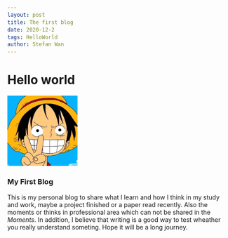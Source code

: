 ```yaml
---
layout: post
title: The first blog
date: 2020-12-2
tags: HelloWorld
author: Stefan Wan
---
```


# Hello world

<!-- ![](/images/avatar.jpg) -->
<img src="/images/avatar.jpg" style="zoom:30%" />

### My First Blog
This is my personal blog to share what I learn and how I think in my study and work, maybe a project finished or a paper read recently. Also the moments or thinks in professional area which can not be shared in the *Moments*. In addition, I believe that writing is a good way to test wheather you really understand someting. Hope it will be a long journey.


 